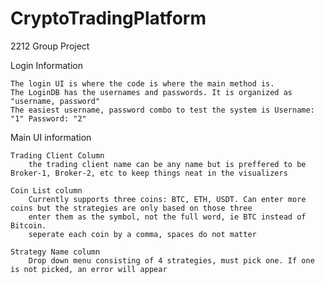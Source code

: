 # CryptoTradingPlatform
2212 Group Project

Login Information

	The login UI is where the code is where the main method is.
	The LoginDB has the usernames and passwords. It is organized as "username, password"
	The easiest username, password combo to test the system is Username: "1" Password: "2"
	
Main UI information

	Trading Client Column
		the trading client name can be any name but is preffered to be Broker-1, Broker-2, etc to keep things neat in the visualizers
	
	Coin List column 
		Currently supports three coins: BTC, ETH, USDT. Can enter more coins but the strategies are only based on those three
		enter them as the symbol, not the full word, ie BTC instead of Bitcoin. 
		seperate each coin by a comma, spaces do not matter
	
	Strategy Name column
		Drop down menu consisting of 4 strategies, must pick one. If one is not picked, an error will appear 
		
